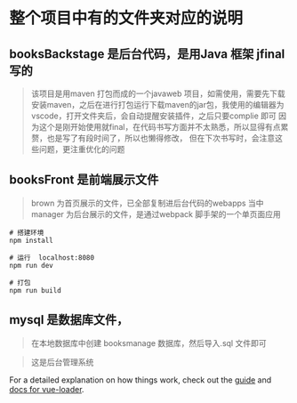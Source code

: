 # 整个项目中有的文件夹对应的说明

## booksBackstage 是后台代码，是用Java 框架 jfinal 写的 

>该项目是用maven 打包而成的一个javaweb 项目，如需使用，需要先下载安装maven，之后在进行打包运行下载maven的jar包，我使用的编辑器为vscode，打开文件夹后，会自动提醒安装插件，之后只要complie 即可
>因为这个是刚开始使用就final，在代码书写方面并不太熟悉，所以显得有点累赘，也是写了有段时间了，所以也懒得修改， 但在下次书写时，会注意这些问题，更注重优化的问题

## booksFront 是前端展示文件

> brown 为首页展示的文件，已全部复制进后台代码的webapps 当中
> manager 为后台展示的文件，是通过webpack 脚手架的一个单页面应用
  
``` 使用：
# 搭建环境
npm install

# 运行  localhost:8080
npm run dev

# 打包
npm run build

```

## mysql 是数据库文件，

> 在本地数据库中创建 booksmanage 数据库，然后导入.sql 文件即可

> 这是后台管理系统

For a detailed explanation on how things work, check out the [guide](http://vuejs-templates.github.io/webpack/) and [docs for vue-loader](http://vuejs.github.io/vue-loader).
